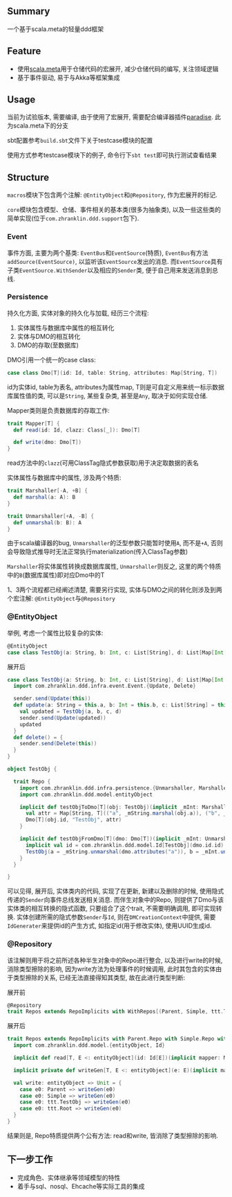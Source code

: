 ## Summary
一个基于scala.meta的轻量ddd框架

## Feature
- 使用[scala.meta](http://scalameta.org)用于仓储代码的宏展开, 减少仓储代码的编写, 关注领域逻辑
- 基于事件驱动, 易于与Akka等框架集成

## Usage
当前为试验版本, 需要编译, 由于使用了宏展开, 需要配合编译器插件[paradise](https://github.com/scalameta/paradise).
此为scala.meta下的分支

sbt配置参考`build.sbt`文件下关于testcase模块的配置

使用方式参考testcase模块下的例子, 命令行下`sbt test`即可执行测试查看结果

## Structure
`macros`模块下包含两个注解: `@EntityObject`和`@Repository`, 作为宏展开的标记.

`core`模块包含模型、仓储、事件相关的基本类(很多为抽象类), 以及一些这些类的简单实现(位于`com.zhranklin.ddd.support`包下).

### Event
事件方面, 主要为两个基类: `EventBus`和`EventSource`(特质), `EventBus`有方法`addSource(EventSource)`,
以监听该`EventSource`发出的消息. 而`EventSource`具有子类`EventSource.WithSender`以及相应的`Sender`类,
便于自己用来发送消息到总线.

### Persistence
持久化方面, 实体对象的持久化与加载, 经历三个流程:

1. 实体属性与数据库中属性的相互转化
2. 实体与DMO的相互转化
3. DMO的存取(至数据库)

DMO引用一个统一的case class:

```scala
case class Dmo[T](id: Id, table: String, attributes: Map[String, T])
```

id为实体id, table为表名, attributes为属性map, T则是可自定义用来统一标示数据库属性值的类, 可以是`String`, 某些复杂类,
甚至是`Any`, 取决于如何实现仓储.

Mapper类则是负责数据库的存取工作:

```scala
trait Mapper[T] {
  def read(id: Id, clazz: Class[_]): Dmo[T]

  def write(dmo: Dmo[T])
}
```

read方法中的`clazz`(可用ClassTag隐式参数获取)用于决定取数据的表名

实体属性与数据库中的属性, 涉及两个特质:

```scala
trait Marshaller[-A, +B] {
  def marshal(a: A): B
}

trait Unmarshaller[+A, -B] {
  def unmarshal(b: B): A
}
```

由于scala编译器的bug, `Unmarshaller`的泛型参数只能暂时使用`A`, 而不是`+A`,
否则会导致隐式推导时无法正常执行materialization(传入ClassTag参数)

`Marshaller`将实体属性转换成数据库属性, `Unmarshaller`则反之, 这里的两个特质中的`B`(数据库属性)即对应Dmo中的T

1、3两个流程都已经阐述清楚, 需要另行实现, 实体与DMO之间的转化则涉及到两个宏注解: `@EntityObject`与`@Repository`

### @EntityObject

举例, 考虑一个属性比较复杂的实体: 

```scala
@EntityObject
case class TestObj(a: String, b: Int, c: List[String], d: List[Map[Int, List[Option[String]]]])
```

展开后

```scala
case class TestObj(a: String, b: Int, c: List[String], d: List[Map[Int, List[Option[String]]]])(implicit sender: com.zhranklin.ddd.infra.event.Sender, id: com.zhranklin.ddd.model.Id[TestObj]) extends com.zhranklin.ddd.model.entityObject {
  import com.zhranklin.ddd.infra.event.Event.{Update, Delete}

  sender.send(Update(this))
  def update(a: String = this.a, b: Int = this.b, c: List[String] = this.c, d: List[Map[Int, List[Option[String]]]] = this.d) = {
    val updated = TestObj(a, b, c, d)
    sender.send(Update(updated))
    updated
  }
  def delete() = {
    sender.send(Delete(this))
  }
}

object TestObj {

  trait Repo {
    import com.zhranklin.ddd.infra.persistence.{Unmarshaller, Marshaller}
    import com.zhranklin.ddd.model.entityObject

    implicit def testObjToDmo[T](obj: TestObj)(implicit _mInt: Marshaller[Int, T], _mList_l_String_r_ : Marshaller[List[String], T], _mString: Marshaller[String, T], _mList_l_Map_l_Int_a_List_l_Option_l_String_r__r__r__r_ : Marshaller[List[Map[Int, List[Option[String]]]], T], sender: com.zhranklin.ddd.infra.event.Sender) = {
      val attr = Map[String, T](("a", _mString.marshal(obj.a)), ("b", _mInt.marshal(obj.b)), ("c", _mList_l_String_r_.marshal(obj.c)), ("d", _mList_l_Map_l_Int_a_List_l_Option_l_String_r__r__r__r_.marshal(obj.d)))
      Dmo[T](obj.id, "TestObj", attr)
    }

    implicit def testObjFromDmo[T](dmo: Dmo[T])(implicit _mInt: Unmarshaller[Int, T], _mList_l_String_r_ : Unmarshaller[List[String], T], _mString: Unmarshaller[String, T], _mList_l_Map_l_Int_a_List_l_Option_l_String_r__r__r__r_ : Unmarshaller[List[Map[Int, List[Option[String]]]], T], sender: com.zhranklin.ddd.infra.event.Sender) = {
      implicit val id = com.zhranklin.ddd.model.Id[TestObj](dmo.id.id)
      TestObj(a = _mString.unmarshal(dmo.attributes("a")), b = _mInt.unmarshal(dmo.attributes("b")), c = _mList_l_String_r_.unmarshal(dmo.attributes("c")), d = _mList_l_Map_l_Int_a_List_l_Option_l_String_r__r__r__r_.unmarshal(dmo.attributes("d")))
    }
  }

}
```

可以见得, 展开后, 实体类内的代码, 实现了在更新, 新建以及删除的时候, 使用隐式传递的`Sender`向事件总线发送相关消息.
而伴生对象中的Repo, 则提供了Dmo与该实体类的相互转换的隐式函数, 只要组合了这个trait, 不需要明确调用, 即可实现转换.
实体创建所需的隐式参数`Sender`与`Id`, 则在`DMCreationContext`中提供, 需要`IdGenerater`来提供id的产生方式,
如指定id(用于修改实体), 使用UUID生成id.

### @Repository
该注解则用于将之前所述各种半生对象中的Repo进行整合, 以及进行write的时候, 消除类型擦除的影响, 因为write方法为处理事件的时候调用,
此时其包含的实体由于类型擦除的关系, 已经无法直接得知其类型, 故在此进行类型判断:

展开前

```scala
@Repository
trait Repos extends RepoImplicits with WithRepos[(Parent, Simple, ttt.TestObj, ttt.Root)]
```

展开后

```scala
trait Repos extends RepoImplicits with Parent.Repo with Simple.Repo with ttt.TestObj.Repo with ttt.Root.Repo {
  import com.zhranklin.ddd.model.{entityObject, Id}

  implicit def read[T, E <: entityObject](id: Id[E])(implicit mapper: Mapper[T], f: Dmo[T] => E, classTag: scala.reflect.ClassTag[E]): E = mapper.read(id, classTag.runtimeClass)

  implicit private def writeGen[T, E <: entityObject](e: E)(implicit mapper: Mapper[T], f: E => Dmo[T]): Unit = mapper.write(e)

  val write: entityObject => Unit = {
    case e0: Parent => writeGen(e0)
    case e0: Simple => writeGen(e0)
    case e0: ttt.TestObj => writeGen(e0)
    case e0: ttt.Root => writeGen(e0)
  }
}
```

结果则是, Repo特质提供两个公有方法: read和write, 皆消除了类型擦除的影响.

## 下一步工作

- 完成角色、实体继承等领域模型的特性
- 着手与sql、nosql、Ehcache等实际工具的集成